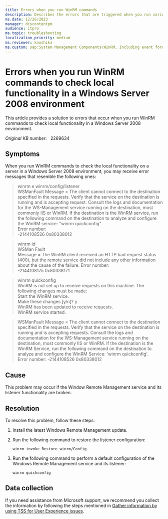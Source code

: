 ```yaml
---
title: Errors when you run WinRM commands
description: Describes the errors that are triggered when you run various WinRM commands to verify local computer functionality in a Windows Remote Management environment.
ms.date: 12/26/2023
manager: dcscontentpm
audience: itpro
ms.topic: troubleshooting
localization_priority: medium
ms.reviewer: kaushika
ms.custom: sap:System Management Components\WinRM, including event forwarding and collections, csstroubleshoot
---
```

# Errors when you run WinRM commands to check local functionality in a Windows Server 2008 environment

This article provides a solution to errors that occur when you run WinRM commands to check local functionality in a Windows Server 2008 environment.

_Original KB number:_ &nbsp; 2269634

## Symptoms

When you run WinRM commands to check the local functionality on a server in a Windows Server 2008 environment, you may receive error messages that resemble the following ones:

> winrm e winrm/config/listener  
WSManFault Message = The client cannot connect to the destination specified in the requests. Verify that the service on the destination is running and is accepting request. Consult the logs and documentation for the WS-Management service running on the destination, most commonly IIS or WinRM. If the destination is the WinRM service, run the following command on the destination to analyze and configure the WinRM service: "winrm quickconfig"  
Error number:  
-2144108526 0x80338012

> winrm id  
WSMan Fault  
Message = The WinRM client received an HTTP bad request status (400), but the remote service did not include any other information about the cause of the failure. Error number:  
-2144108175 0x80338171

> winrm quickconfig  
WinRM is not set up to receive requests on this machine.
The following changes must be made:  
Start the WinRM service.  
Make these changes [y/n]? y  
WinRM has been updated to receive requests.  
WinRM service started.

> WSManFault Message = The client cannot connect to the destination specified in the requests. Verify that the service on the destination is running and is accepting requests. Consult the logs and documentation for the WS-Management service running on the destination, most commonly IIS or WinRM. If the destination is the WinRM Service, run the following command on the destination to analyze and configure the WinRM Service: 'winrm quickconfig'.  
Error number: -2144108526 0x80338012

## Cause

This problem may occur if the Window Remote Management service and its listener functionality are broken.

## Resolution

To resolve this problem, follow these steps:

1. Install the latest Windows Remote Management update.

2. Run the following command to restore the listener configuration:

    ```console
    winrm invoke Restore winrm/Config
    ```

3. Run the following command to perform a default configuration of the Windows Remote Management service and its listener:

    ```console
    winrm quickconfig
    ```

## Data collection

If you need assistance from Microsoft support, we recommend you collect the information by following the steps mentioned in [Gather information by using TSS for User Experience issues](../windows-troubleshooters/gather-information-using-tss-user-experience.md#winrm).
